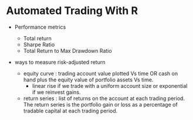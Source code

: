 # Automated Trading With R

- Performance metrics
  - Total return
  - Sharpe Ratio
  - Total Return to Max Drawdown Ratio

- ways to measure risk-adjusted return
  - equity curve : trading account value plotted Vs time OR cash on hand plus the equity value of portfolio assets Vs time.
    - linear rise if we trade with a uniform account size or exponential if we reinvest gains.
  - return series : list of returns on the account at each trading period.
    The return series is the portfolio gain or loss as a percentage of tradable capital at each trading period.